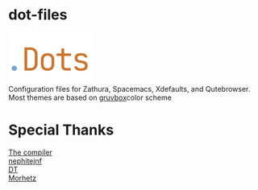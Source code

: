 # dot-files
![dots](https://github.com/DioptricDesign/dot-files/blob/main/dotfile.png)\
Configuration files for Zathura, Spacemacs, Xdefaults, and Qutebrowser. Most themes are based on [gruvbox](https://github.com/morhetz/gruvbox)color scheme
# Special Thanks 
[The compiler](https://github.com/The-Compiler)\
[nephitejnf](https://gist.github.com/nephitejnf)\
[DT](https://gitlab.com/dwt1)\
[Morhetz](https://github.com/morhetz)
